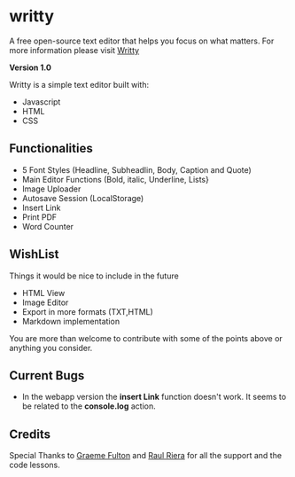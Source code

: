 # writty
A free open-source text editor that helps you focus on what matters.
For more information please visit [Writty](https://iamcharlie.design/writty/)

**Version 1.0**

Writty is a simple text editor built with:

* Javascript
* HTML
* CSS

## Functionalities

* 5 Font Styles (Headline, Subheadlin, Body, Caption and Quote)
* Main Editor Functions (Bold, italic, Underline, Lists}
* Image Uploader
* Autosave Session (LocalStorage)
* Insert Link
* Print PDF
* Word Counter

## WishList
Things it would be nice to include in the future

* HTML View
* Image Editor
* Export in more formats (TXT,HTML)
* Markdown implementation

You are more than welcome to contribute with some of the points above or anything you consider.

## Current Bugs

* In the webapp version the **insert Link** function doesn't work. It seems to be related to the **console.log** action.

## Credits

Special Thanks to [Graeme Fulton](https://github.com/GraemeFulton) and [Raul Riera](https://github.com/raulriera) for all the support and the code lessons.
